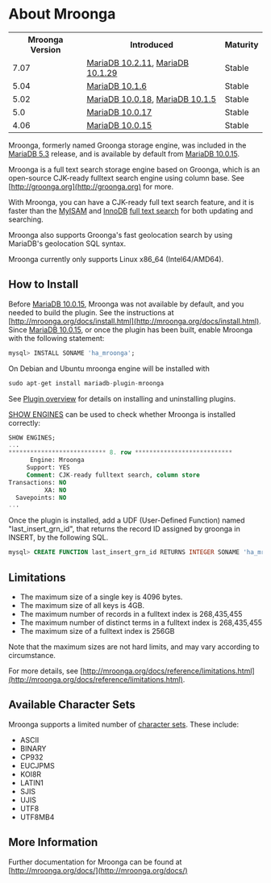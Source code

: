 # About Mroonga

<table><tbody><tr><th>Mroonga Version</th><th>Introduced</th><th>Maturity</th></tr>
<tr><td>7.07</td><td><a href="/kb/en/mariadb-10211-release-notes/">MariaDB 10.2.11</a>, <a href="/kb/en/mariadb-10129-release-notes/">MariaDB 10.1.29</a></td><td>Stable</td></tr>
<tr><td>5.04</td><td><a href="/kb/en/mariadb-1016-release-notes/">MariaDB 10.1.6</a></td><td>Stable</td></tr>
<tr><td>5.02</td><td><a href="/kb/en/mariadb-10018-release-notes/">MariaDB 10.0.18</a>, <a href="/kb/en/mariadb-1015-release-notes/">MariaDB 10.1.5</a></td><td>Stable</td></tr>
<tr><td>5.0</td><td><a href="/kb/en/mariadb-10017-release-notes/">MariaDB 10.0.17</a></td><td>Stable</td></tr>
<tr><td>4.06</td><td><a href="/kb/en/mariadb-10015-release-notes/">MariaDB 10.0.15</a></td><td>Stable</td></tr>
</tbody></table>

Mroonga, formerly named Groonga storage engine, was included in the [MariaDB 5.3](/kb/en/what-is-mariadb-53/) release, and is available by default from [MariaDB 10.0.15](/kb/en/mariadb-10015-release-notes/).

Mroonga is a full text search storage engine based on Groonga, which is an open-source CJK-ready fulltext search engine using column base. See [http://groonga.org](http://groonga.org) for more.

With Mroonga, you can have a CJK-ready full text search feature, and it is faster than the [MyISAM](/kb/en/myisam/) and [InnoDB](/columns-storage-engines-and-plugins/storage-engines/innodb) [full text search](/replication/optimization-and-tuning/optimization-and-indexes/full-text-indexes) for both updating and searching.

Mroonga also supports Groonga's fast geolocation search by using MariaDB's geolocation SQL syntax.

Mroonga currently only supports Linux x86_64 (Intel64/AMD64).

## How to Install

Before [MariaDB 10.0.15](/kb/en/mariadb-10015-release-notes/), Mroonga was not available by default, and you needed to build the plugin. See the instructions at [http://mroonga.org/docs/install.html](http://mroonga.org/docs/install.html). Since [MariaDB 10.0.15](/kb/en/mariadb-10015-release-notes/), or once the plugin has been built, enable Mroonga with the following statement:

```sql
mysql> INSTALL SONAME 'ha_mroonga';
```

On Debian and Ubuntu mroonga engine will be installed with

```sql
sudo apt-get install mariadb-plugin-mroonga
```

See [Plugin overview](/columns-storage-engines-and-plugins/plugins/plugin-overview) for details on installing and uninstalling plugins.

[SHOW ENGINES](/sql-statements-structure/sql-statements/administrative-sql-statements/show/show-engines) can be used to check whether Mroonga is installed correctly:

```sql
SHOW ENGINES;
...
*************************** 8. row ***************************
      Engine: Mroonga
     Support: YES
     Comment: CJK-ready fulltext search, column store
Transactions: NO
          XA: NO
  Savepoints: NO
...
```

Once the plugin is installed, add a UDF (User-Defined Function) named "last_insert_grn_id", that returns the record ID assigned by groonga in INSERT, by the following SQL.

```sql
mysql> CREATE FUNCTION last_insert_grn_id RETURNS INTEGER SONAME 'ha_mroonga.so';
```

## Limitations

- The maximum size of a single key is 4096 bytes.
- The maximum size of all keys is 4GB.
- The maximum number of records in a fulltext index is 268,435,455
- The maximum number of distinct terms in a fulltext index is 268,435,455
- The maximum size of a fulltext index is 256GB

Note that the maximum sizes are not hard limits, and may vary according to circumstance.

For more details, see [http://mroonga.org/docs/reference/limitations.html](http://mroonga.org/docs/reference/limitations.html).

## Available Character Sets

Mroonga supports a limited number of [character sets](/kb/en/data-types-character-sets-and-collations/). These include:

- ASCII
- BINARY
- CP932
- EUCJPMS
- KOI8R
- LATIN1
- SJIS
- UJIS
- UTF8
- UTF8MB4

## More Information

Further documentation for Mroonga can be found at [http://mroonga.org/docs/](http://mroonga.org/docs/)